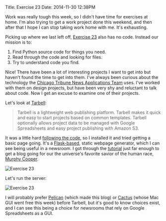 Title: Exercise 23
Date: 2014-11-30 12:38PM

Work was really tough this week, so I didn't have time for exercises at home. I'm also trying to get a work project done this weekend, and then after that I hope I can stop taking work home with me. It's exhausting.

Picking up where we last left off, [Exercise 23](http://learnpythonthehardway.org/book/ex23.html) also has no code. Instead our mission is to:

1. Find Python source code for things you need.
2. Read through the code and looking for files.
3. Try to understand code you find.

Nice! There have been a lot of interesting projects I want to get into but haven't found the time to get into them. I've always been curious about the technology the [Chicago Tribune News Applications Team](http://blog.apps.chicagotribune.com/) uses. I've worked with them on design projects, but have been very shy and reluctant to talk about code. Now I get an excuse to examine one of their projects.

Let's look at [Tarbell](http://tarbell.tribapps.com/):

> Tarbell is a lightweight web publishing platform. Tarbell makes it quick and easy to start projects based on common templates. Tarbell optionally allows project data to be managed with Google Spreadsheets and easy project publishing with Amazon S3.

It was a little hard [following the code](https://github.com/tarbell-project/tarbell), so I installed it and tried getting a basic page going. It's a [Flask-based](http://flask.pocoo.org/), static webpage generator, which I can see being useful in a newsroom. I got through the [tutorial](http://tarbell.readthedocs.org/en/0.9-beta7/tutorial.html) just far enough to get a blog going for our the universe's favorite savior of the human race, [Murphy Cooper](http://interstellarfilm.wikia.com/wiki/Murphy_Cooper).

![Exercise 23]({filename}/images/ex23-1.png "Exercise 23")

Let's run the server:

![Exercise 23]({filename}/images/ex23-2.png "Exercise 23")

I will probably prefer [Pelican](http://getpelican.com/) (which made this blog) or [Cactus](http://cactusformac.com/) (whose Mac GUI went free this week) before Tarbell, but it's good to know choices exist, and I can see this being a choice for newsrooms that rely on Google Spreadsheets as a GUI.
